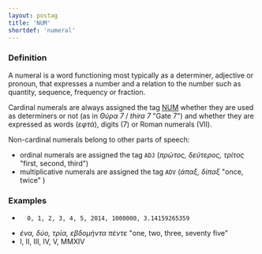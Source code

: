 ```yaml
---
layout: postag
title: 'NUM'
shortdef: 'numeral'
---
```



### Definition
A numeral is a word functioning most typically as a determiner, adjective or pronoun, that expresses a number and a relation to the number such as quantity, sequence, frequency or fraction.

Cardinal numerals are always assigned the tag [NUM]() whether they are used as determiners or not (as in *Θύρα 7* / *thira 7* "Gate 7") and whether they are expressed as words (*εφτά*), digits (7) or Roman numerals (VΙΙ). 

Νon-cardinal numerals belong to other parts of speech: 
-	ordinal numerals are assigned the tag <code>ADJ</code> (*πρώτος, δεύτερος, τρίτος* "first, second, third") 
-	multiplicative numerals are assigned the tag <code>ADV</code> (*άπαξ, δίπαξ* "once, twice" ) 

### Examples
-		0, 1, 2, 3, 4, 5, 2014, 1000000, 3.14159265359
-	 *ένα, δύο, τρία, εβδομήντα πέντε* "one, two, three, seventy five"
-	I, II, III, IV, V, MMXIV

